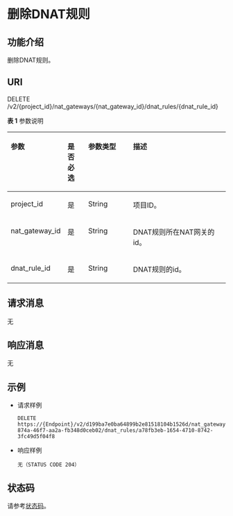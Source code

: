 # 删除DNAT规则<a name="nat_apiv2_0022"></a>

## 功能介绍<a name="zh-cn_topic_0168797267_section133765317113"></a>

删除DNAT规则。

## URI<a name="zh-cn_topic_0168797267_section57269908171124"></a>

DELETE /v2/\{project\_id\}/nat\_gateways/\{nat\_gateway\_id\}/dnat\_rules/\{dnat\_rule\_id\}

**表 1**  参数说明

<a name="zh-cn_topic_0168797267_table41603310017"></a>
<table><thead align="left"><tr id="zh-cn_topic_0168797267_row323012314017"><th class="cellrowborder" valign="top" width="25.55%" id="mcps1.2.5.1.1"><p id="zh-cn_topic_0168797267_p1023043508"><a name="zh-cn_topic_0168797267_p1023043508"></a><a name="zh-cn_topic_0168797267_p1023043508"></a>参数</p>
</th>
<th class="cellrowborder" valign="top" width="9.5%" id="mcps1.2.5.1.2"><p id="zh-cn_topic_0168797267_p52301036011"><a name="zh-cn_topic_0168797267_p52301036011"></a><a name="zh-cn_topic_0168797267_p52301036011"></a>是否必选</p>
</th>
<th class="cellrowborder" valign="top" width="20.630000000000003%" id="mcps1.2.5.1.3"><p id="zh-cn_topic_0168797267_p13639165734619"><a name="zh-cn_topic_0168797267_p13639165734619"></a><a name="zh-cn_topic_0168797267_p13639165734619"></a>参数类型</p>
</th>
<th class="cellrowborder" valign="top" width="44.32%" id="mcps1.2.5.1.4"><p id="zh-cn_topic_0168797267_p7230330014"><a name="zh-cn_topic_0168797267_p7230330014"></a><a name="zh-cn_topic_0168797267_p7230330014"></a>描述</p>
</th>
</tr>
</thead>
<tbody><tr id="zh-cn_topic_0168797267_row191481149171112"><td class="cellrowborder" valign="top" width="25.55%" headers="mcps1.2.5.1.1 "><p id="zh-cn_topic_0168797267_p381314552117"><a name="zh-cn_topic_0168797267_p381314552117"></a><a name="zh-cn_topic_0168797267_p381314552117"></a>project_id</p>
</td>
<td class="cellrowborder" valign="top" width="9.5%" headers="mcps1.2.5.1.2 "><p id="zh-cn_topic_0168797267_p1981365501117"><a name="zh-cn_topic_0168797267_p1981365501117"></a><a name="zh-cn_topic_0168797267_p1981365501117"></a>是</p>
</td>
<td class="cellrowborder" valign="top" width="20.630000000000003%" headers="mcps1.2.5.1.3 "><p id="zh-cn_topic_0168797267_p126394578462"><a name="zh-cn_topic_0168797267_p126394578462"></a><a name="zh-cn_topic_0168797267_p126394578462"></a>String</p>
</td>
<td class="cellrowborder" valign="top" width="44.32%" headers="mcps1.2.5.1.4 "><p id="zh-cn_topic_0168797267_p13813655151118"><a name="zh-cn_topic_0168797267_p13813655151118"></a><a name="zh-cn_topic_0168797267_p13813655151118"></a>项目ID。</p>
</td>
</tr>
<tr id="zh-cn_topic_0168797267_row14294845131111"><td class="cellrowborder" valign="top" width="25.55%" headers="mcps1.2.5.1.1 "><p id="zh-cn_topic_0168797267_p6813115551112"><a name="zh-cn_topic_0168797267_p6813115551112"></a><a name="zh-cn_topic_0168797267_p6813115551112"></a>nat_gateway_id</p>
</td>
<td class="cellrowborder" valign="top" width="9.5%" headers="mcps1.2.5.1.2 "><p id="zh-cn_topic_0168797267_p3813355191119"><a name="zh-cn_topic_0168797267_p3813355191119"></a><a name="zh-cn_topic_0168797267_p3813355191119"></a>是</p>
</td>
<td class="cellrowborder" valign="top" width="20.630000000000003%" headers="mcps1.2.5.1.3 "><p id="zh-cn_topic_0168797267_p26391457114619"><a name="zh-cn_topic_0168797267_p26391457114619"></a><a name="zh-cn_topic_0168797267_p26391457114619"></a>String</p>
</td>
<td class="cellrowborder" valign="top" width="44.32%" headers="mcps1.2.5.1.4 "><p id="zh-cn_topic_0168797267_p1281375581118"><a name="zh-cn_topic_0168797267_p1281375581118"></a><a name="zh-cn_topic_0168797267_p1281375581118"></a>DNAT规则所在NAT网关的id。</p>
</td>
</tr>
<tr id="zh-cn_topic_0168797267_row9230031106"><td class="cellrowborder" valign="top" width="25.55%" headers="mcps1.2.5.1.1 "><p id="zh-cn_topic_0168797267_p1823033907"><a name="zh-cn_topic_0168797267_p1823033907"></a><a name="zh-cn_topic_0168797267_p1823033907"></a>dnat_rule_id</p>
</td>
<td class="cellrowborder" valign="top" width="9.5%" headers="mcps1.2.5.1.2 "><p id="zh-cn_topic_0168797267_p623013311018"><a name="zh-cn_topic_0168797267_p623013311018"></a><a name="zh-cn_topic_0168797267_p623013311018"></a>是</p>
</td>
<td class="cellrowborder" valign="top" width="20.630000000000003%" headers="mcps1.2.5.1.3 "><p id="zh-cn_topic_0168797267_p116391257174619"><a name="zh-cn_topic_0168797267_p116391257174619"></a><a name="zh-cn_topic_0168797267_p116391257174619"></a>String</p>
</td>
<td class="cellrowborder" valign="top" width="44.32%" headers="mcps1.2.5.1.4 "><p id="zh-cn_topic_0168797267_p5230735019"><a name="zh-cn_topic_0168797267_p5230735019"></a><a name="zh-cn_topic_0168797267_p5230735019"></a>DNAT规则的id。</p>
</td>
</tr>
</tbody>
</table>

## 请求消息<a name="zh-cn_topic_0168797267_section57861162171148"></a>

无

## 响应消息<a name="zh-cn_topic_0168797267_section1248980417125"></a>

无

## 示例<a name="zh-cn_topic_0168797267_section16888175171218"></a>

-   请求样例

    ```
    DELETE https://{Endpoint}/v2/d199ba7e0ba64899b2e81518104b1526d/nat_gateways/f4dfea98-874a-46f7-aa2a-fb348d0ceb02/dnat_rules/a78fb3eb-1654-4710-8742-3fc49d5f04f8
    ```


-   响应样例

    ```
    无（STATUS CODE 204）
    ```


## 状态码<a name="zh-cn_topic_0168797267_section21780566171318"></a>

请参考[状态码](状态码.md)。

